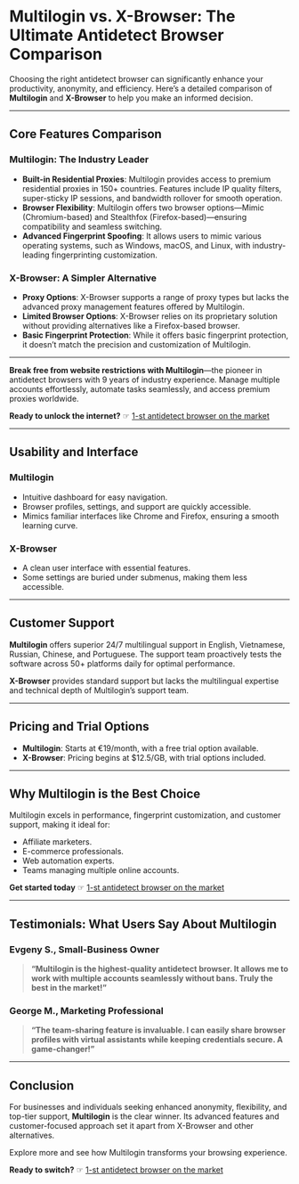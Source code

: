 # Multilogin vs. X-Browser: The Ultimate Antidetect Browser Comparison

Choosing the right antidetect browser can significantly enhance your productivity, anonymity, and efficiency. Here’s a detailed comparison of **Multilogin** and **X-Browser** to help you make an informed decision.

---

## Core Features Comparison

### Multilogin: The Industry Leader
- **Built-in Residential Proxies**: Multilogin provides access to premium residential proxies in 150+ countries. Features include IP quality filters, super-sticky IP sessions, and bandwidth rollover for smooth operation.
- **Browser Flexibility**: Multilogin offers two browser options—Mimic (Chromium-based) and Stealthfox (Firefox-based)—ensuring compatibility and seamless switching.
- **Advanced Fingerprint Spoofing**: It allows users to mimic various operating systems, such as Windows, macOS, and Linux, with industry-leading fingerprinting customization.

### X-Browser: A Simpler Alternative
- **Proxy Options**: X-Browser supports a range of proxy types but lacks the advanced proxy management features offered by Multilogin.
- **Limited Browser Options**: X-Browser relies on its proprietary solution without providing alternatives like a Firefox-based browser.
- **Basic Fingerprint Protection**: While it offers basic fingerprint protection, it doesn’t match the precision and customization of Multilogin.

---

**Break free from website restrictions with Multilogin**—the pioneer in antidetect browsers with 9 years of industry experience. Manage multiple accounts effortlessly, automate tasks seamlessly, and access premium proxies worldwide.

**Ready to unlock the internet?** ☞ [1-st antidetect browser on the market](https://bit.ly/multIlogin)

---

## Usability and Interface

### Multilogin
- Intuitive dashboard for easy navigation.
- Browser profiles, settings, and support are quickly accessible.
- Mimics familiar interfaces like Chrome and Firefox, ensuring a smooth learning curve.

### X-Browser
- A clean user interface with essential features.
- Some settings are buried under submenus, making them less accessible.

---

## Customer Support

**Multilogin** offers superior 24/7 multilingual support in English, Vietnamese, Russian, Chinese, and Portuguese. The support team proactively tests the software across 50+ platforms daily for optimal performance.

**X-Browser** provides standard support but lacks the multilingual expertise and technical depth of Multilogin’s support team.

---

## Pricing and Trial Options

- **Multilogin**: Starts at €19/month, with a free trial option available.
- **X-Browser**: Pricing begins at $12.5/GB, with trial options included.

---

## Why Multilogin is the Best Choice

Multilogin excels in performance, fingerprint customization, and customer support, making it ideal for:
- Affiliate marketers.
- E-commerce professionals.
- Web automation experts.
- Teams managing multiple online accounts.

**Get started today** ☞ [1-st antidetect browser on the market](https://bit.ly/multIlogin)

---

## Testimonials: What Users Say About Multilogin

### Evgeny S., Small-Business Owner
> **“Multilogin is the highest-quality antidetect browser. It allows me to work with multiple accounts seamlessly without bans. Truly the best in the market!”**

### George M., Marketing Professional
> **“The team-sharing feature is invaluable. I can easily share browser profiles with virtual assistants while keeping credentials secure. A game-changer!”**

---

## Conclusion

For businesses and individuals seeking enhanced anonymity, flexibility, and top-tier support, **Multilogin** is the clear winner. Its advanced features and customer-focused approach set it apart from X-Browser and other alternatives.

Explore more and see how Multilogin transforms your browsing experience.

**Ready to switch?** ☞ [1-st antidetect browser on the market](https://bit.ly/multIlogin)
